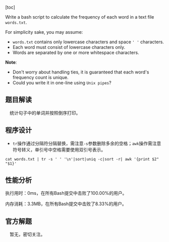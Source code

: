 [toc]

Write a bash script to calculate the frequency of each word in a text file `words.txt`.

For simplicity sake, you may assume:

* `words.txt` contains only lowercase characters and space `' '` characters.
* Each word must consist of lowercase characters only.
* Words are separated by one or more whitespace characters.



**Note**:

* Don't worry about handling ties, it is guaranteed that each word's frequency count is unique.
* Could you write it in one-line using `Unix pipes`?



## 题目解读

&emsp;统计句子中的单词并按照倒序打印。

## 程序设计

* `tr`操作通过分隔符分隔替换，需注意`-s`参数删除多余的空格；`awk`操作需注意符号转义，单引号中空格需要使用双引号表示。

```shell
cat words.txt | tr -s ' ' '\n'|sort|uniq -c|sort -r| awk '{print $2" "$1}'
```

## 性能分析

执行用时：0ms，在所有Bash提交中击败了100.00%的用户。

内存消耗：3.3MB，在所有Bash提交中击败了8.33%的用户。

## 官方解题

&emsp;暂无，密切关注。